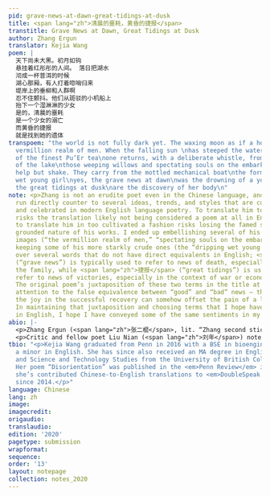 ```yaml
---
pid: grave-news-at-dawn-great-tidings-at-dusk
title: <span lang="zh">清晨的噩耗，黄昏的捷报</span>
transtitle: Grave News at Dawn, Great Tidings at Dusk
author: Zhang Ergun
translator: Kejia Wang
poem: |
  天下尚未大黑。初月如钩
  悬挂着红彤彤的人间。 落日把湖水
  沏成一杯普洱的时候
  湖心那厢，有人打着唿哨归来
  堤岸上的垂柳和人群啊
  忍不住颤抖。他们从斑驳的小机船上
  抬下一个湿淋淋的少女
  是的，清晨的噩耗
  是一个少女的溺亡
  而黄昏的捷报
  就是找到她的遗体
transpoem: "the world is not fully dark yet. The waxing moon as if a hook\nhangs the
  vermillion realm of men. When the falling sun \nhas steeped the waters into a cup
  of the finest Pu’Er tea\none returns, with a deliberate whistle, from the heart
  of the lake\nthose weeping willows and spectating souls on the embarkment\ncannot
  help but shake. They carry from the mottled mechanical boat\nthe form of a dripping
  wet young girl\nyes, the grave news at dawn\nwas the drowning of a young girl\nwhile
  the great tidings at dusk\nare the discovery of her body\n"
note: <p>Zhang is not an erudite poet even in the Chinese language, and his poems
  run directly counter to several ideas, trends, and styles that are currently popular
  and celebrated in modern English language poetry. To translate him too directly
  risks the translation likely not being considered a poem at all in English; yet
  to translate him in too cultivated a fashion risks losing the famed sincerity and
  grounded nature of his works. I ended up embellishing several of his more colorful
  images (“the vermillion realm of men,” “spectating souls on the embarkment”) while
  keeping some of his more starkly crude ones (the “dripping wet young girl”). I agonized
  over several words that do not have direct equivalents in English; <span lang="zh">噩耗</span>
  (“grave news”) is typically used to refer to news of death, especially deaths in
  the family, while <span lang="zh">捷报</span> (“great tidings”) is usually used to
  refer to news of victories, especially in the context of war or economic development.
  The original poem’s juxtaposition of these two terms in the title at the end draws
  attention to the false equivalence between “good” and “bad” news — the irony that
  the joy in the successful recovery can somehow offset the pain of a loss of life.
  In maintaining that juxtaposition and choosing terms that I hope have similar connotations
  in English, I hope I have conveyed some of the same sentiments in my translation.</p>
abio: |-
  <p>Zhang Ergun (<span lang="zh">张二棍</span>, lit. “Zhang second stick/rod”) is a Chinese poet from Shanxi province. Born in 1982 to a family of modest means, Zhang attended vocational school for only a year after graduating from middle school. Working as a member of a provincial geologic surveying team, Zhang spent decades of his life traveling in remote areas and living among the poor. His poems are famed for their simplicity, sincerity, social criticism, and compassion for the powerless and the poor. He has published one collection of poems, <span lang="zh">旷野</span> (lit. <em>Open Wilderness</em>), and is now a contracted writer with the Shanxi Academy of Literature.</p>
  <p>Critic and fellow poet Liu Nian (<span lang="zh">刘年</span>) noted that Zhang’s poetry is representative of what he considers to be the “Chinese school” of contemporary Chinese poetry. According to Liu, the school – and Zhang’s works – follows the literary tradition of classical Chinese poetry while drawing inspiration from Western philosophy. Poems from the school feature simple prose, grounded realism, and compassion for all.</p>
tbio: "<p>Kejia Wang graduated from Penn in 2016 with a BSE in bioengineering and
  a minor in English. She has since also received an MA degree in English literature
  and Science and Technology Studies from the University of British Columbia, Vancouver.
  Her poem “Disorientation” was published in the <em>Penn Review</em> in 2015, and
  she’s contributed Chinese-to-English translations to <em>DoubleSpeak Magazine</em>
  since 2014.</p>"
language: Chinese
lang: zh
image: 
imagecredit: 
origaudio: 
translaudio: 
edition: '2020'
pagetype: submission
wrapformat: 
sequence: 
order: '13'
layout: notepage
collection: notes_2020
---
```

